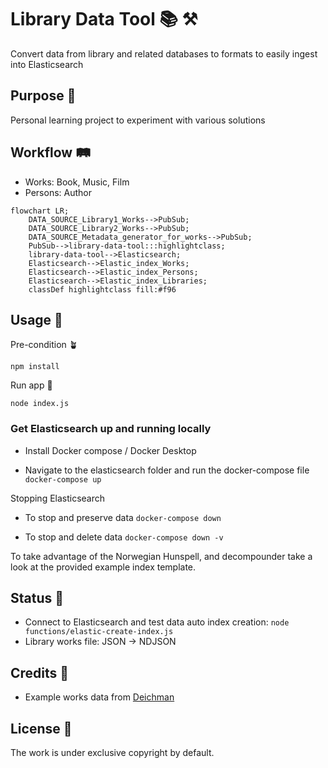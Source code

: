 # Library Data Tool 📚 ⚒️

Convert data from library and related databases to formats to easily ingest into Elasticsearch

## Purpose 💖

Personal learning project to experiment with various solutions

## Workflow 🛤️

- Works: Book, Music, Film
- Persons: Author

```mermaid
flowchart LR;
    DATA_SOURCE_Library1_Works-->PubSub;
    DATA_SOURCE_Library2_Works-->PubSub;
    DATA_SOURCE_Metadata_generator_for_works-->PubSub;
    PubSub-->library-data-tool:::highlightclass;
    library-data-tool-->Elasticsearch;
    Elasticsearch-->Elastic_index_Works;
    Elasticsearch-->Elastic_index_Persons;
    Elasticsearch-->Elastic_index_Libraries;
    classDef highlightclass fill:#f96
```

## Usage 🤖

Pre-condition 🪴

`npm install`

Run app 🚀

`node index.js`

### Get Elasticsearch up and running locally

- Install Docker compose / Docker Desktop

- Navigate to the elasticsearch folder and run the docker-compose file `docker-compose up`

Stopping Elasticsearch

- To stop and preserve data `docker-compose down`

- To stop and delete data `docker-compose down -v`

To take advantage of the Norwegian Hunspell, and decompounder take a look at the provided example index template.

## Status 🚜

- Connect to Elasticsearch and test data auto index creation: `node functions/elastic-create-index.js`
- Library works file: JSON -> NDJSON

## Credits 👏

- Example works data from [Deichman](https://deichman.no/)

## License 📝

The work is under exclusive copyright by default.
